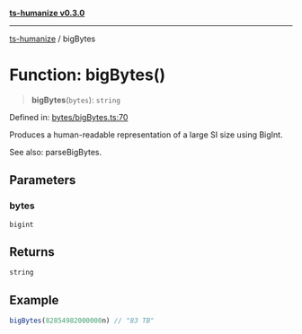 [**ts-humanize v0.3.0**](../README.md)

***

[ts-humanize](../README.md) / bigBytes

# Function: bigBytes()

> **bigBytes**(`bytes`): `string`

Defined in: [bytes/bigBytes.ts:70](https://github.com/Shiv-SB/ts-humanize/blob/919e20c5062ab422c95ea4551ce3ee99cc497132/src/bytes/bigBytes.ts#L70)

Produces a human-readable representation of a large SI size using BigInt.

See also: parseBigBytes.

## Parameters

### bytes

`bigint`

## Returns

`string`

## Example

```ts
bigBytes(82854982000000n) // "83 TB"
```
